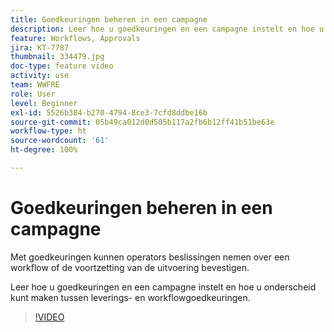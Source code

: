 ```yaml
---
title: Goedkeuringen beheren in een campagne
description: Leer hoe u goedkeuringen en een campagne instelt en hoe u onderscheid kunt maken tussen leverings- en workflowgoedkeuringen.
feature: Workflows, Approvals
jira: KT-7787
thumbnail: 334479.jpg
doc-type: feature video
activity: use
team: WWFRE
role: User
level: Beginner
exl-id: 5526b384-b270-4794-8ce3-7cfd8ddbe16b
source-git-commit: 05b49ca012d0d505b117a2fb6b12ff41b51be63e
workflow-type: ht
source-wordcount: '61'
ht-degree: 100%

---
```


# Goedkeuringen beheren in een campagne

Met goedkeuringen kunnen operators beslissingen nemen over een workflow of de voortzetting van de uitvoering bevestigen.

Leer hoe u goedkeuringen en een campagne instelt en hoe u onderscheid kunt maken tussen leverings- en workflowgoedkeuringen.

>[!VIDEO](https://video.tv.adobe.com/v/334479?quality=12&learn=on)
